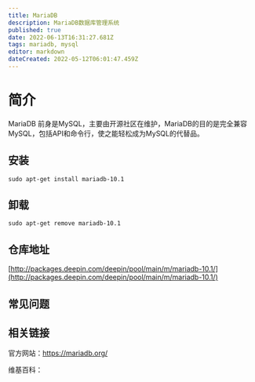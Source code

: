 ```yaml
---
title: MariaDB
description: MariaDB数据库管理系统
published: true
date: 2022-06-13T16:31:27.681Z
tags: mariadb, mysql
editor: markdown
dateCreated: 2022-05-12T06:01:47.459Z
---
```


# 简介

MariaDB 前身是MySQL，主要由开源社区在维护，MariaDB的目的是完全兼容MySQL，包括API和命令行，使之能轻松成为MySQL的代替品。

## 安装

`sudo apt-get install mariadb-10.1`
## 卸载

`sudo apt-get remove mariadb-10.1`

## 仓库地址

[http://packages.deepin.com/deepin/pool/main/m/mariadb-10.1/](http://packages.deepin.com/deepin/pool/main/m/mariadb-10.1/)

## 常见问题

## 相关链接
官方网站：https://mariadb.org/

维基百科：